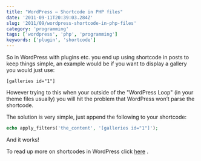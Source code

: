 ```yaml
---
title: "WordPress – Shortcode in PHP files"
date: '2011-09-11T20:39:03.284Z'
slug: '2011/09/wordpress-shortcode-in-php-files'
category: 'programming'
tags: ['wordpress', 'php', 'programming']
keywords: ['plugin', 'shortcode']
---
```

So in WordPress with plugins etc. you end up using shortcode in posts to keep things simple, an example would be if you want to display a gallery you would just use:
```
[galleries id="1"]
```
However trying to this when your outside of the "WordPress Loop" (in your theme files usually) you will hit the problem that WordPress won’t parse the shortcode.

The solution is very simple, just append the following to your shortcode:
```php
echo apply_filters('the_content', '[galleries id="1"]');
```

And it works!

To read up more on shortcodes in WordPress click [here](https://developer.wordpress.org/reference/functions/do_shortcode/) .